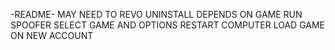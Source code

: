 -README-
MAY NEED TO REVO UNINSTALL DEPENDS ON GAME
RUN SPOOFER
SELECT GAME AND OPTIONS
RESTART COMPUTER
LOAD GAME ON NEW ACCOUNT
